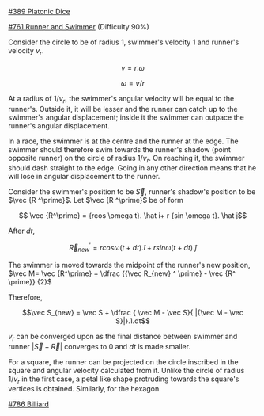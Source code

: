 [#389 Platonic Dice](https://projecteuler.net/problem=389)

[#761 Runner and Swimmer](https://projecteuler.net/problem=761) (Difficulty 90%)


Consider the circle to be of radius $1$, swimmer's velocity $1$ and runner's velocity $v_{r}$.

$$v = r.\omega$$ 

$$\omega = v/r$$ 

At a radius of $1/v_{r}$, the swimmer's angular velocity will be equal to the runner's. Outside it, it will be lesser and the runner can catch up to the swimmer's angular displacement; inside it the swimmer can outpace the runner's angular displacement.

In a race, the swimmer is at the centre and the runner at the edge. The swimmer should therefore swim towards the runner's shadow (point opposite runner) on the circle of radius $1/v_{r}$. On reaching it, the swimmer should dash straight to the edge. Going in any other direction means that he will lose in angular displacement to the runner.

Consider the swimmer's position to be $\vec S$, runner's shadow's position to be $\vec {R
^\prime}$. Let $\vec {R
^\prime}$ be of form

$$ \vec {R^\prime} = {rcos \omega t}. \hat i+ r {sin \omega t}. \hat j$$

After ${d}t$, 

$$ {\vec R_{new} ^\prime} = r{cos \omega (t+dt)}. \hat i+  r{sin \omega (t+dt)}. \hat j$$

The swimmer is moved towards the midpoint of the runner's new position, $\vec M= \vec {R^\prime} + \dfrac {{\vec R_{new} ^ \prime} - \vec {R^ \prime}} {2}$

Therefore,

$$\vec S_{new}  = \vec S + \dfrac { \vec M -  \vec S}{ |{\vec M -  \vec S}|}.1.dt$$

$v_{r}$ can be converged upon as the final distance between swimmer and runner $|\vec S - \vec R|$ converges to $0$ and $dt$ is made smaller.

For a square, the runner can be projected on the circle inscribed in the square and angular velocity calculated from it. Unlike the circle of radius $1/v_{r}$ in the first case, a petal like shape protruding towards the square's vertices is obtained. Similarly, for the hexagon.

[#786 Billiard](https://projecteuler.net/problem=389)


